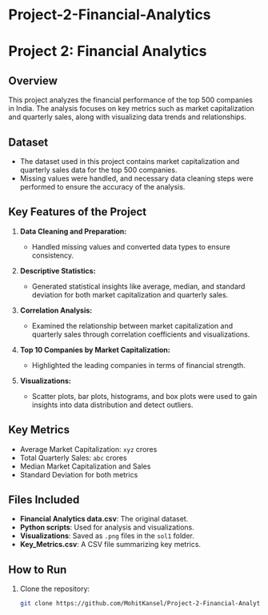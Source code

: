 # Project-2-Financial-Analytics
# Project 2: Financial Analytics

## Overview

This project analyzes the financial performance of the top 500 companies in India. The analysis focuses on key metrics such as market capitalization and quarterly sales, along with visualizing data trends and relationships.

## Dataset

- The dataset used in this project contains market capitalization and quarterly sales data for the top 500 companies.
- Missing values were handled, and necessary data cleaning steps were performed to ensure the accuracy of the analysis.

## Key Features of the Project

1. **Data Cleaning and Preparation:**
   - Handled missing values and converted data types to ensure consistency.
   
2. **Descriptive Statistics:**
   - Generated statistical insights like average, median, and standard deviation for both market capitalization and quarterly sales.

3. **Correlation Analysis:**
   - Examined the relationship between market capitalization and quarterly sales through correlation coefficients and visualizations.

4. **Top 10 Companies by Market Capitalization:**
   - Highlighted the leading companies in terms of financial strength.

5. **Visualizations:**
   - Scatter plots, bar plots, histograms, and box plots were used to gain insights into data distribution and detect outliers.

## Key Metrics

- Average Market Capitalization: `xyz` crores
- Total Quarterly Sales: `abc` crores
- Median Market Capitalization and Sales
- Standard Deviation for both metrics

## Files Included

- **Financial Analytics data.csv**: The original dataset.
- **Python scripts**: Used for analysis and visualizations.
- **Visualizations**: Saved as `.png` files in the `sol1` folder.
- **Key_Metrics.csv**: A CSV file summarizing key metrics.

## How to Run

1. Clone the repository:
   ```bash
   git clone https://github.com/MohitKansel/Project-2-Financial-Analytics.git

